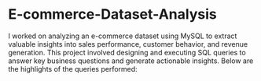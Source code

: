 # E-commerce-Dataset-Analysis
 I worked on analyzing an e-commerce dataset using MySQL to extract valuable insights into sales performance, customer behavior, and revenue generation. This project involved designing and executing SQL queries to answer key business questions and generate actionable insights. Below are the highlights of the queries performed:
